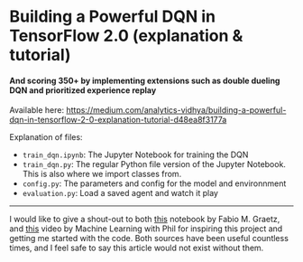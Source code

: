 # Building a Powerful DQN in TensorFlow 2.0 (explanation & tutorial)
#### And scoring 350+ by implementing extensions such as double dueling DQN and prioritized experience replay

Available here: https://medium.com/analytics-vidhya/building-a-powerful-dqn-in-tensorflow-2-0-explanation-tutorial-d48ea8f3177a

Explanation of files:
* `train_dqn.ipynb`: The Jupyter Notebook for training the DQN
* `train_dqn.py`: The regular Python file version of the Jupyter Notebook. This is also where we import classes from.
* `config.py`: The parameters and config for the model and environnment
* `evaluation.py`: Load a saved agent and watch it play

---

I would like to give a shout-out to both [this](https://github.com/fg91/Deep-Q-Learning/blob/master/DQN.ipynb) notebook by Fabio M. Graetz, and [this](https://www.youtube.com/watch?v=5fHngyN8Qhw) video by Machine Learning with Phil for inspiring this project and getting me started with the code. Both sources have been useful countless times, and I feel safe to say this article would not exist without them.
